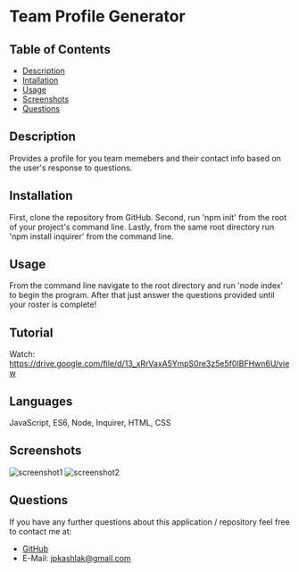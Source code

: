 # Team Profile Generator

## Table of Contents
* [Description](#description)
* [Intallation](#installation)
* [Usage](#usage)
* [Screenshots](#screenshots)
* [Questions](#questions)

## Description
Provides a profile for you team memebers and their contact info based on the user's response to questions.

## Installation
First, clone the repository from GitHub. Second, run 'npm init' from the root of your project's command line. Lastly, from the same root directory run 'npm install inquirer' from the command line.

## Usage
From the command line navigate to the root directory and run 'node index' to begin the program. After that just answer the questions provided until your roster is complete!

## Tutorial
Watch: https://drive.google.com/file/d/13_xRrVaxA5YmpS0re3z5e5f0IBFHwn6U/view

## Languages
 JavaScript, ES6, Node, Inquirer, HTML, CSS

## Screenshots
![screenshot1](./Develop/assets/images/screenshot1.png)
![screenshot2](./Develop/assets/images/screenshot2.png)

## Questions
If you have any further questions about this application / repository feel free to contact me at: 
* [GitHub](https://github.com/jpkashlak)
* E-Mail: jpkashlak@gmail.com
